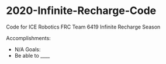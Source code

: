 # 2020-Infinite-Recharge-Code
Code for ICE Robotics FRC Team 6419 Infinite Recharge Season

Accomplishments:
- N/A
Goals:
- Be able to ____
